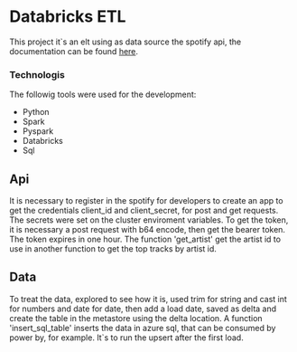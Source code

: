 # Databricks ETL
This project it`s an elt using as data source the spotify api, the documentation can be found [here](https://developer.spotify.com/documentation/web-api).

### Technologis
The followig tools were used for the development:

- Python
- Spark
- Pyspark
- Databricks
- Sql

## Api
It is necessary to register in the spotify for developers to create an app to get the credentials client_id and client_secret, for post and get requests.
The secrets were set on the cluster enviroment variables. To get the token, it is necessary a post request with b64 encode, then get the bearer token. The token expires in one hour.
The function 'get_artist' get the artist id to use in another function to get the top tracks by artist id.

## Data
To treat the data, explored to see how it is, used trim for string and cast int for numbers and date for date, then add a load date, saved as delta and create the table in the metastore using the delta location. A function 'insert_sql_table' inserts the data in azure sql, that can be consumed by power by, for example. It`s to run the upsert after the first load. 
